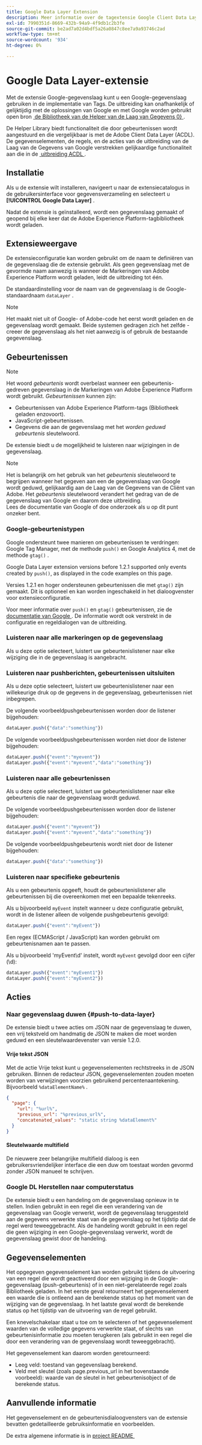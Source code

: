 ```yaml
---
title: Google Data Layer Extension
description: Meer informatie over de tagextensie Google Client Data Layer in Adobe Experience Platform.
exl-id: 7990351d-8669-432b-94a9-4f9db1c2b3fe
source-git-commit: be2ad7a02d4bdf5a26a0847c8ee7a9a93746c2ad
workflow-type: tm+mt
source-wordcount: '934'
ht-degree: 0%

---
```


# Google Data Layer-extensie

Met de extensie Google-gegevenslaag kunt u een Google-gegevenslaag gebruiken in de implementatie van Tags. De uitbreiding kan onafhankelijk of gelijktijdig met de oplossingen van Google en met Google worden gebruikt open bron [&#x200B; de Bibliotheek van de Helper van de Laag van Gegevens 0&rbrace; &#x200B;](https://github.com/google/data-layer-helper).

De Helper Library biedt functionaliteit die door gebeurtenissen wordt aangestuurd en die vergelijkbaar is met de Adobe Client Data Layer (ACDL). De gegevenselementen, de regels, en de acties van de uitbreiding van de Laag van de Gegevens van Google verstrekken gelijkaardige functionaliteit aan die in de [&#x200B; uitbreiding ACDL &#x200B;](../client-data-layer/overview.md).

## Installatie

Als u de extensie wilt installeren, navigeert u naar de extensiecatalogus in de gebruikersinterface voor gegevensverzameling en selecteert u **[!UICONTROL Google Data Layer]** .

Nadat de extensie is geïnstalleerd, wordt een gegevenslaag gemaakt of geopend bij elke keer dat de Adobe Experience Platform-tagbibliotheek wordt geladen.

## Extensieweergave

De extensieconfiguratie kan worden gebruikt om de naam te definiëren van de gegevenslaag die de extensie gebruikt. Als geen gegevenslaag met de gevormde naam aanwezig is wanneer de Markeringen van Adobe Experience Platform wordt geladen, leidt de uitbreiding tot één.

De standaardinstelling voor de naam van de gegevenslaag is de Google-standaardnaam `dataLayer` .

>[!NOTE]
>
>Het maakt niet uit of Google- of Adobe-code het eerst wordt geladen en de gegevenslaag wordt gemaakt. Beide systemen gedragen zich het zelfde - creeer de gegevenslaag als het niet aanwezig is of gebruik de bestaande gegevenslaag.

## Gebeurtenissen

>[!NOTE]
>
>Het woord _gebeurtenis_ wordt overbelast wanneer een gebeurtenis-gedreven gegevenslaag in de Markeringen van Adobe Experience Platform wordt gebruikt. _Gebeurtenissen_ kunnen zijn:
>
> - Gebeurtenissen van Adobe Experience Platform-tags (Bibliotheek geladen enzovoort).
> - JavaScript-gebeurtenissen.
> - Gegevens die aan de gegevenslaag met het _worden geduwd gebeurtenis_ sleutelwoord.

De extensie biedt u de mogelijkheid te luisteren naar wijzigingen in de gegevenslaag.

>[!NOTE]
>
>Het is belangrijk om het gebruik van het _gebeurtenis_ sleutelwoord te begrijpen wanneer het gegeven aan een de gegevenslaag van Google wordt geduwd, gelijkaardig aan de Laag van de Gegevens van de Cliënt van Adobe. Het _gebeurtenis_ sleutelwoord verandert het gedrag van de de gegevenslaag van Google en daarom deze uitbreiding.\
> Lees de documentatie van Google of doe onderzoek als u op dit punt onzeker bent.

### Google-gebeurtenistypen

Google ondersteunt twee manieren om gebeurtenissen te verdringen: Google Tag Manager, met de methode `push()` en Google Analytics 4, met de methode `gtag()` .

Google Data Layer extension versions before 1.2.1 supported only events created by `push()`, as displayed in the code examples on this page.

Versies 1.2.1 en hoger ondersteunen gebeurtenissen die met `gtag()` zijn gemaakt.  Dit is optioneel en kan worden ingeschakeld in het dialoogvenster voor extensieconfiguratie.

Voor meer informatie over `push()` en `gtag()` gebeurtenissen, zie de [&#x200B; documentatie van Google &#x200B;](https://developers.google.com/analytics/devguides/collection/ga4/reference/events?client_type=gtag).  De informatie wordt ook verstrekt in de configuratie en regeldialogen van de uitbreiding.

### Luisteren naar alle markeringen op de gegevenslaag

Als u deze optie selecteert, luistert uw gebeurtenislistener naar elke wijziging die in de gegevenslaag is aangebracht.

### Luisteren naar pushberichten, gebeurtenissen uitsluiten

Als u deze optie selecteert, luistert uw gebeurtenislistener naar een willekeurige druk op de gegevens in de gegevenslaag, gebeurtenissen niet inbegrepen.

De volgende voorbeeldpushgebeurtenissen worden door de listener bijgehouden:

```js
dataLayer.push({"data":"something"})
```

De volgende voorbeeldpushgebeurtenissen worden niet door de listener bijgehouden:

```js
dataLayer.push({"event":"myevent"})
dataLayer.push({"event":"myevent","data":"something"})
```

### Luisteren naar alle gebeurtenissen

Als u deze optie selecteert, luistert uw gebeurtenislistener naar elke gebeurtenis die naar de gegevenslaag wordt geduwd.

De volgende voorbeeldpushgebeurtenissen worden door de listener bijgehouden:

```js
dataLayer.push({"event":"myevent"})
dataLayer.push({"event":"myevent","data":"something"})
```

De volgende voorbeeldpushgebeurtenis wordt niet door de listener bijgehouden:

```js
dataLayer.push({"data":"something"})
```

### Luisteren naar specifieke gebeurtenis

Als u een gebeurtenis opgeeft, houdt de gebeurtenislistener alle gebeurtenissen bij die overeenkomen met een bepaalde tekenreeks.

Als u bijvoorbeeld `myEvent` instelt wanneer u deze configuratie gebruikt, wordt in de listener alleen de volgende pushgebeurtenis gevolgd:

```js
dataLayer.push({"event":"myEvent"})
```

Een regex (ECMAScript / JavaScript) kan worden gebruikt om gebeurtenisnamen aan te passen.

Als u bijvoorbeeld &#39;myEvent\d&#39; instelt, wordt `myEvent` gevolgd door een cijfer (\d):

```js
dataLayer.push({"event":"myEvent1"})
dataLayer.push({"event":"myEvent2"})
```

## Acties

### Naar gegevenslaag duwen {#push-to-data-layer}

De extensie biedt u twee acties om JSON naar de gegevenslaag te duwen, een vrij tekstveld om handmatig de JSON te maken die moet worden geduwd en een sleutelwaardevenster van versie 1.2.0.

#### Vrije tekst JSON

Met de actie Vrije tekst kunt u gegevenselementen rechtstreeks in de JSON gebruiken. Binnen de redacteur JSON, gegevenselementen zouden moeten worden van verwijzingen voorzien gebruikend percentenaantekening. Bijvoorbeeld `%dataElementName%` .

```json
{
  "page": {
    "url": "%url%",
    "previous_url": "%previous_url%",
    "concatenated_values": "static string %dataElement%"
  }
}
```

#### Sleutelwaarde multifield

De nieuwere zeer belangrijke multifield dialoog is een gebruikersvriendelijker interface die een duw om toestaat worden gevormd zonder JSON manueel te schrijven.

### Google DL Herstellen naar computerstatus

De extensie biedt u een handeling om de gegevenslaag opnieuw in te stellen. Indien gebruikt in een regel die een verandering van de gegevenslaag van Google verwerkt, wordt de gegevenslaag teruggesteld aan de gegevens verwerkte staat van de gegevenslaag op het tijdstip dat de regel werd teweeggebracht. Als de handeling wordt gebruikt in een regel die geen wijziging in een Google-gegevenslaag verwerkt, wordt de gegevenslaag gewist door de handeling.

## Gegevenselementen

Het opgegeven gegevenselement kan worden gebruikt tijdens de uitvoering van een regel die wordt geactiveerd door een wijziging in de Google-gegevenslaag (push-gebeurtenis) of in een niet-gerelateerde regel zoals Bibliotheek geladen. In het eerste geval retourneert het gegevenselement een waarde die is ontleend aan de berekende status op het moment van de wijziging van de gegevenslaag. In het laatste geval wordt de berekende status op het tijdstip van de uitvoering van de regel gebruikt.

Een knevelschakelaar staat u toe om te selecteren of het gegevenselement waarden van de volledige gegevens verwerkte staat, of slechts van gebeurtenisinformatie zou moeten terugkeren (als gebruikt in een regel die door een verandering van de gegevenslaag wordt teweeggebracht).

Het gegevenselement kan daarom worden geretourneerd:

- Leeg veld: toestand van gegevenslaag berekend.
- Veld met sleutel (zoals page.previous_url in het bovenstaande voorbeeld): waarde van de sleutel in het gebeurtenisobject of de berekende status.

## Aanvullende informatie

Het gegevenselement en de gebeurtenisdialoogvensters van de extensie bevatten gedetailleerde gebruiksinformatie en voorbeelden.

De extra algemene informatie is in [&#x200B; project README &#x200B;](https://github.com/adobe/reactor-extension-googledatalayer/blob/main/README.md)
